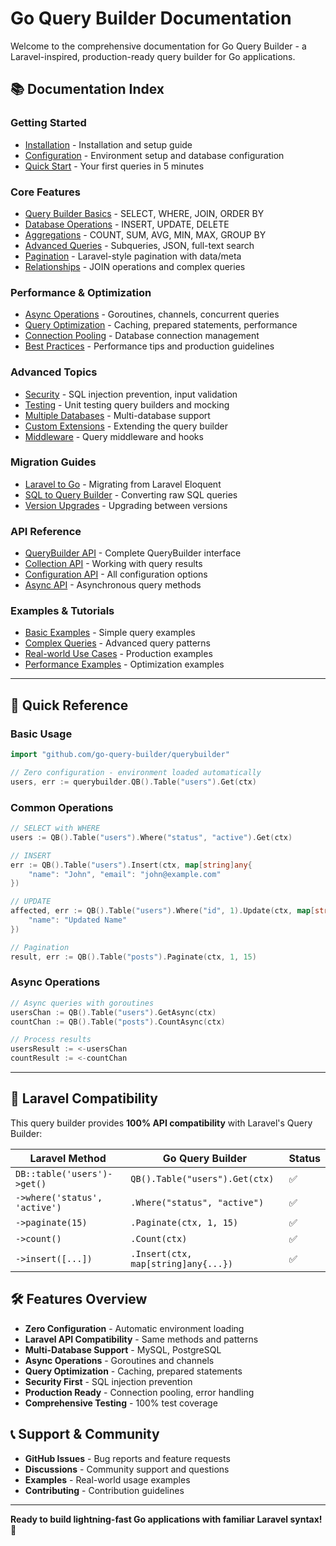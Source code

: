 # Go Query Builder Documentation

Welcome to the comprehensive documentation for Go Query Builder - a Laravel-inspired, production-ready query builder for Go applications.

## 📚 Documentation Index

### Getting Started
- [Installation](installation.md) - Installation and setup guide
- [Configuration](configuration.md) - Environment setup and database configuration  
- [Quick Start](quickstart.md) - Your first queries in 5 minutes

### Core Features
- [Query Builder Basics](query-builder.md) - SELECT, WHERE, JOIN, ORDER BY
- [Database Operations](database-operations.md) - INSERT, UPDATE, DELETE
- [Aggregations](aggregations.md) - COUNT, SUM, AVG, MIN, MAX, GROUP BY
- [Advanced Queries](advanced-queries.md) - Subqueries, JSON, full-text search
- [Pagination](pagination.md) - Laravel-style pagination with data/meta
- [Relationships](relationships.md) - JOIN operations and complex queries

### Performance & Optimization
- [Async Operations](async-operations.md) - Goroutines, channels, concurrent queries
- [Query Optimization](optimization.md) - Caching, prepared statements, performance
- [Connection Pooling](connection-pooling.md) - Database connection management
- [Best Practices](best-practices.md) - Performance tips and production guidelines

### Advanced Topics
- [Security](security.md) - SQL injection prevention, input validation
- [Testing](testing.md) - Unit testing query builders and mocking
- [Multiple Databases](multiple-databases.md) - Multi-database support
- [Custom Extensions](extensions.md) - Extending the query builder
- [Middleware](middleware.md) - Query middleware and hooks

### Migration Guides
- [Laravel to Go](laravel-migration.md) - Migrating from Laravel Eloquent
- [SQL to Query Builder](sql-migration.md) - Converting raw SQL queries
- [Version Upgrades](upgrade-guide.md) - Upgrading between versions

### API Reference
- [QueryBuilder API](api/query-builder.md) - Complete QueryBuilder interface
- [Collection API](api/collection.md) - Working with query results
- [Configuration API](api/configuration.md) - All configuration options
- [Async API](api/async.md) - Asynchronous query methods

### Examples & Tutorials
- [Basic Examples](examples/basic.md) - Simple query examples
- [Complex Queries](examples/complex.md) - Advanced query patterns
- [Real-world Use Cases](examples/real-world.md) - Production examples
- [Performance Examples](examples/performance.md) - Optimization examples

---

## 🚀 Quick Reference

### Basic Usage
```go
import "github.com/go-query-builder/querybuilder"

// Zero configuration - environment loaded automatically
users, err := querybuilder.QB().Table("users").Get(ctx)
```

### Common Operations
```go
// SELECT with WHERE
users := QB().Table("users").Where("status", "active").Get(ctx)

// INSERT
err := QB().Table("users").Insert(ctx, map[string]any{
    "name": "John", "email": "john@example.com"
})

// UPDATE
affected, err := QB().Table("users").Where("id", 1).Update(ctx, map[string]any{
    "name": "Updated Name"
})

// Pagination
result, err := QB().Table("posts").Paginate(ctx, 1, 15)
```

### Async Operations
```go
// Async queries with goroutines
usersChan := QB().Table("users").GetAsync(ctx)
countChan := QB().Table("posts").CountAsync(ctx)

// Process results
usersResult := <-usersChan
countResult := <-countChan
```

---

## 🔗 Laravel Compatibility

This query builder provides **100% API compatibility** with Laravel's Query Builder:

| Laravel Method | Go Query Builder | Status |
|---|---|---|
| `DB::table('users')->get()` | `QB().Table("users").Get(ctx)` | ✅ |
| `->where('status', 'active')` | `.Where("status", "active")` | ✅ |
| `->paginate(15)` | `.Paginate(ctx, 1, 15)` | ✅ |
| `->count()` | `.Count(ctx)` | ✅ |
| `->insert([...])` | `.Insert(ctx, map[string]any{...})` | ✅ |

## 🛠️ Features Overview

- **Zero Configuration** - Automatic environment loading
- **Laravel API Compatibility** - Same methods and patterns
- **Multi-Database Support** - MySQL, PostgreSQL
- **Async Operations** - Goroutines and channels
- **Query Optimization** - Caching, prepared statements
- **Security First** - SQL injection prevention
- **Production Ready** - Connection pooling, error handling
- **Comprehensive Testing** - 100% test coverage

## 📞 Support & Community

- **GitHub Issues** - Bug reports and feature requests
- **Discussions** - Community support and questions
- **Examples** - Real-world usage examples
- **Contributing** - Contribution guidelines

---

**Ready to build lightning-fast Go applications with familiar Laravel syntax!** 🚀